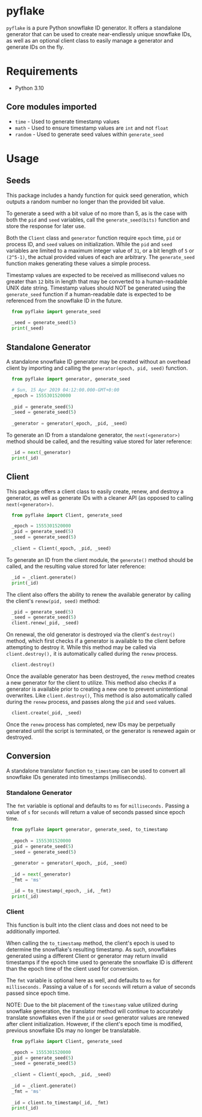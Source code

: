 # pyflake
`pyflake` is a pure Python snowflake ID generator. It offers a standalone generator that can be used to create near-endlessly unique snowflake IDs, as well as an optional client class to easily manage a generator and generate IDs on the fly.

# Requirements
- Python 3.10

## Core modules imported
- `time` - Used to generate timestamp values
- `math` - Used to ensure timestamp values are `int` and not `float`
- `random` - Used to generate seed values within `generate_seed`

# Usage

## Seeds
This package includes a handy function for quick seed generation, which outputs a random number no longer than the provided bit value.

To generate a seed with a bit value of no more than 5, as is the case with both the `pid` and `seed` variables, call the `generate_seed(bits)` function and store the response for later use.

Both the `Client` class and `generator` function require `epoch` time, `pid` or process ID, and `seed` values on initialization. While the `pid` and `seed` variables are limited to a maximum integer value of `31`, or a bit length of `5` or `(2^5-1)`, the actual provided values of each are arbitrary. The `generate_seed` function makes generating these values a simple process.

Timestamp values are expected to be received as millisecond values no greater than `12` bits in length that may be converted to a human-readable UNIX date string. Timestamp values should NOT be generated using the `generate_seed` function if a human-readable date is expected to be referenced from the snowflake ID in the future.
```python
  from pyflake import generate_seed
  
  _seed = generate_seed(5)
  print(_seed)
```

## Standalone Generator
A standalone snowflake ID generator may be created without an overhead client by importing and calling the `generator(epoch, pid, seed)` function.
```python
  from pyflake import generator, generate_seed

  # Sun, 15 Apr 2019 04:12:00.000-GMT+0:00
  _epoch = 1555301520000
  
  _pid = generate_seed(5)
  _seed = generate_seed(5)
    
  _generator = generator(_epoch, _pid, _seed)
```

To generate an ID from a standalone generator, the `next(<generator>)` method should be called, and the resulting value stored for later reference:
```python
  _id = next(_generator)
  print(_id)
```

## Client
This package offers a client class to easily create, renew, and destroy a generator, as well as generate IDs with a cleaner API (as opposed to calling `next(<generator>)`.
```python
  from pyflake import Client, generate_seed

  _epoch = 1555301520000
  _pid = generate_seed(5)
  _seed = generate_seed(5)
    
  _client = Client(_epoch, _pid, _seed)
```

To generate an ID from the client module, the `generate()` method should be called, and the resulting value stored for later reference:
```python
  _id = _client.generate()
  print(_id)
```

The client also offers the ability to renew the available generator by calling the client's `renew(pid, seed)` method:
```python
  _pid = generate_seed(5)
  _seed = generate_seed(5)
  client.renew(_pid, _seed)
```

On renewal, the old generator is destroyed via the client's `destroy()` method, which first checks if a generator is available to the client before attempting to destroy it. While this method may be called via `client.destroy(),` it is automatically called during the `renew` process.
```python
  client.destroy()
```

Once the available generator has been destroyed, the `renew` method creates a new generator for the client to utilize. This method also checks if a generator is available prior to creating a new one to prevent unintentional overwrites. Like `client.destroy()`, This method is also automatically called during the `renew` process, and passes along the `pid` and `seed` values.
```python
  client.create(_pid, _seed)
```

Once the `renew` process has completed, new IDs may be perpetually generated until the script is terminated, or the generator is renewed again or destroyed.

## Conversion
A standalone translator function `to_timestamp` can be used to convert all snowflake IDs generated into timestamps (milliseconds).

### Standalone Generator
The `fmt` variable is optional and defaults to `ms` for `milliseconds.` Passing a value of `s` for `seconds` will return a value of seconds passed since epoch time.

```python
  from pyflake import generator, generate_seed, to_timestamp
  
  _epoch = 1555301520000
  _pid = generate_seed(5)
  _seed = generate_seed(5)
    
  _generator = generator(_epoch, _pid, _seed)
  
  _id = next(_generator)
  _fmt = 'ms'

  _id = to_timestamp(_epoch, _id, _fmt)
  print(_id)
```

### Client
This function is built into the client class and does not need to be additionally imported.

When calling the `to_timestamp` method, the client's epoch is used to determine the snowflake's resulting timestamp. As such, snowflakes generated using a different Client or generator may return invalid timestamps if the epoch time used to generate the snowflake ID is different than the epoch time of the client used for conversion.

The `fmt` variable is optional here as well, and defaults to `ms` for `milliseconds.` Passing a value of `s` for `seconds` will return a value of seconds passed since epoch time. 

NOTE: Due to the bit placement of the `timestamp` value utilized during snowflake generation, the translator method will continue to accurately translate snowflakes even if the `pid` or `seed` generator values are renewed after client initialization. However, if the client's epoch time is modified, previous snowflake IDs may no longer be translatable.

```python
  from pyflake import Client, generate_seed

  _epoch = 1555301520000
  _pid = generate_seed(5)
  _seed = generate_seed(5)
    
  _client = Client(_epoch, _pid, _seed)
  
  _id = _client.generate()
  _fmt = 'ms'
  
  _id = client.to_timestamp(_id, _fmt)
  print(_id)
```
